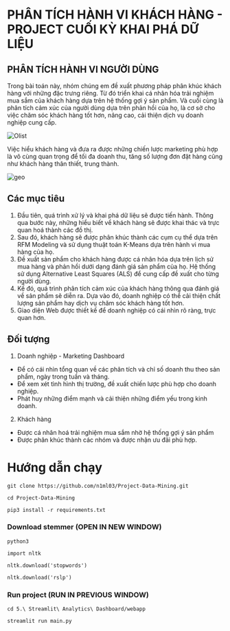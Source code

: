 # PHÂN TÍCH HÀNH VI KHÁCH HÀNG - PROJECT CUỐI KỲ KHAI PHÁ DỮ LIỆU


## PHÂN TÍCH HÀNH VI NGƯỜI DÙNG

Trong bài toán này, nhóm chúng em đề xuất phương pháp phân khúc khách hàng với những đặc trưng riêng. Từ đó triển khai cá nhân hóa trải nghiệm mua sắm của khách hàng dựa trên hệ thống gợi ý sản phẩm. Và cuối cùng là phân tích cảm xúc của người dùng dựa trên phản hồi của họ, là cơ sở cho việc chăm sóc khách hàng tốt hơn, nâng cao, cải thiện dịch vụ doanh nghiệp cung cấp.

![Olist](Images/marketing-analytics-featured-image.jpg)

Việc hiểu khách hàng và đưa ra được những chiến lược marketing phù hợp là vô cùng quan trọng để tối đa doanh thu, tăng số lượng đơn đặt hàng cũng như khách hàng thân thiết, trung thành. 

![geo](Images/mapplot.png)

## Các mục tiêu

1. Đầu tiên, quá trình xử lý và khai phá dữ liệu sẽ được tiến hành. Thông qua bước này, những hiểu biết về khách hàng sẽ được khai thác và trực quan hoá thành các đồ thị.
2. Sau đó, khách hàng sẽ được phân khúc thành các cụm cụ thể dựa trên RFM Modeling và sử dụng thuật toán K-Means dựa trên hành vi mua hàng của họ. 
3. Đề xuất sản phẩm cho khách hàng được cá nhân hóa dựa trên lịch sử mua hàng và phản hồi dưới dạng đánh giá sản phẩm của họ. Hệ thống sử dụng Alternative Least Squares (ALS) để cung cấp đề xuất cho từng người dùng.
4. Kế đó, quá trình phân tích cảm xúc của khách hàng thông qua đánh giá về sản phẩm sẽ diễn ra. Dựa vào đó, doanh nghiệp có thể cải thiện chất lượng sản phẩm hay dịch vụ chăm sóc khách hàng tốt hơn.
5. Giao diện Web được thiết kế để doanh nghiệp có cái nhìn rõ ràng, trực quan hơn.

## Đối tượng

1. Doanh nghiệp - Marketing Dashboard 
* Để có cái nhìn tổng quan về các phân tích và chỉ số doanh thu theo sản phẩm, ngày trong tuần và tháng. 
* Để xem xét tình hình thị trường, đề xuất chiến lược phù hợp cho doanh nghiệp.
* Phát huy những điểm mạnh và cải thiện những điểm yếu trong kinh doanh.

2. Khách hàng
* Được cá nhân hoá trải nghiệm mua sắm nhờ hệ thống gợi ý sản phẩm 
* Được phân khúc thành các nhóm và được nhận ưu đãi phù hợp.

# Hướng dẫn chạy

`git clone https://github.com/n1ml03/Project-Data-Mining.git`

`cd Project-Data-Mining`

`pip3 install -r requirements.txt`

### Download stemmer (OPEN IN NEW WINDOW)

`python3`

`import nltk`

`nltk.download('stopwords')`

`nltk.download('rslp')`

### Run project (RUN IN PREVIOUS WINDOW)

`cd 5.\ Streamlit\ Analytics\ Dashboard/webapp`

`streamlit run main.py`




